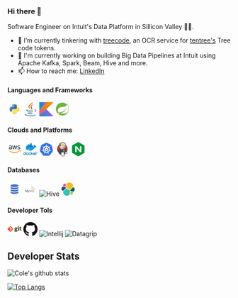 ### Hi there 👋


Software Engineer on Intuit's Data Platform in Sillicon Valley 👨‍💻.

- 🔭 I’m currently tinkering with [treecode](https://github.com/cmackenzie1/treecode), an OCR service for [tentree's](https://tentree.com) Tree code tokens.
- 🔨 I'm currently working on building Big Data Pipelines at Intuit using Apache Kafka, Spark, Beam, Hive and more.
- 📫 How to reach me: [LinkedIn](https://linkedin.com/in/cole-mackenzie)

#### Languages and Frameworks
<p align="left">
<img alt="Python" width="32px" src="https://raw.githubusercontent.com/github/explore/80688e429a7d4ef2fca1e82350fe8e3517d3494d/topics/python/python.png" />
<img alt="Java" width="32px" src="https://raw.githubusercontent.com/github/explore/80688e429a7d4ef2fca1e82350fe8e3517d3494d/topics/java/java.png" />
<img alt="Kotlin" width="32px" src="https://raw.githubusercontent.com/github/explore/80688e429a7d4ef2fca1e82350fe8e3517d3494d/topics/kotlin/kotlin.png" />
<img alt="Spring" width="32px" src="https://raw.githubusercontent.com/github/explore/70eccce2b1618a3f84296e11ff86d368cac91d46/topics/spring/spring.png"/>
</p>

#### Clouds and Platforms
<p align="left">
<img alt="AWS" width="32px" src="https://raw.githubusercontent.com/github/explore/70eccce2b1618a3f84296e11ff86d368cac91d46/topics/aws/aws.png"/> 
<img alt="Docker" width="32px" src="https://raw.githubusercontent.com/github/explore/70eccce2b1618a3f84296e11ff86d368cac91d46/topics/docker/docker.png"/> 
<img alt="K8s" width="32px" src="https://raw.githubusercontent.com/github/explore/70eccce2b1618a3f84296e11ff86d368cac91d46/topics/kubernetes/kubernetes.png"/>
<img alt="Jenkins" width="32px" src="https://raw.githubusercontent.com/github/explore/70eccce2b1618a3f84296e11ff86d368cac91d46/topics/jenkins/jenkins.png"/>
<img alt="Nginx" width="32px" src="https://raw.githubusercontent.com/github/explore/70eccce2b1618a3f84296e11ff86d368cac91d46/topics/nginx/nginx.png"/>
</p>

#### Databases
<p align="left">
<img alt="SQL" width="32px" src="https://raw.githubusercontent.com/github/explore/80688e429a7d4ef2fca1e82350fe8e3517d3494d/topics/sql/sql.png" />
<img alt="MySQL" width="32px" src="https://raw.githubusercontent.com/github/explore/80688e429a7d4ef2fca1e82350fe8e3517d3494d/topics/mysql/mysql.png" />
<img alt="Hive" width="32px" src="https://upload.wikimedia.org/wikipedia/commons/b/bb/Apache_Hive_logo.svg" />
<img alt="Elasticsearch" width="32px" src="https://raw.githubusercontent.com/github/explore/70eccce2b1618a3f84296e11ff86d368cac91d46/topics/elasticsearch/elasticsearch.png" />
</p>

#### Developer Tols
<p align="left">
<img alt="Git" width="32px" src="https://raw.githubusercontent.com/github/explore/80688e429a7d4ef2fca1e82350fe8e3517d3494d/topics/git/git.png" />
<img alt="GitHub" width="32px" src="https://raw.githubusercontent.com/github/explore/78df643247d429f6cc873026c0622819ad797942/topics/github/github.png" />
<img alt="Intellij" width="32px" src="https://cdn.iconscout.com/icon/free/png-512/intellij-idea-569199.png" />
<img alt="Datagrip" width="32px" src="https://resources.jetbrains.com/storage/products/datagrip/img/meta/datagrip_logo_300x300.png" />
</p>

## Developer Stats

![Cole's github stats](https://github-readme-stats.vercel.app/api?username=cmackenzie1&show_icons=true)


[![Top Langs](https://github-readme-stats.vercel.app/api/top-langs/?username=cmackenzie1&hide=html,jupyter%20notebook)](https://github.com/anuraghazra/github-readme-stats)
